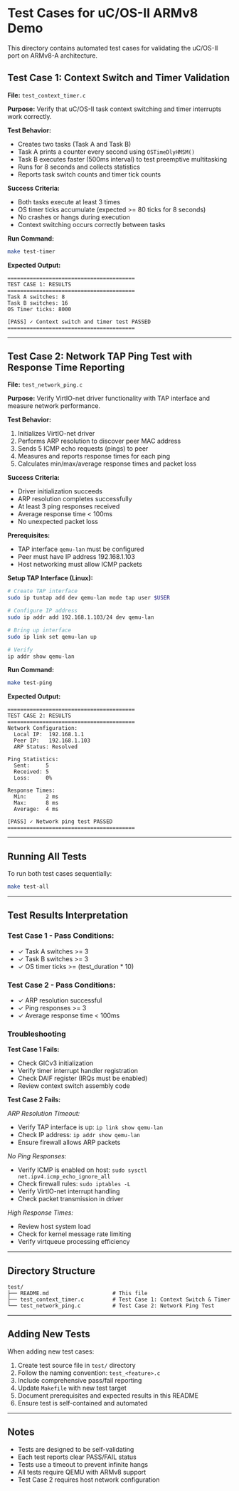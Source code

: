 # Test Cases for uC/OS-II ARMv8 Demo

This directory contains automated test cases for validating the uC/OS-II port on ARMv8-A architecture.

## Test Case 1: Context Switch and Timer Validation

**File:** `test_context_timer.c`

**Purpose:** Verify that uC/OS-II task context switching and timer interrupts work correctly.

**Test Behavior:**
- Creates two tasks (Task A and Task B)
- Task A prints a counter every second using `OSTimeDlyHMSM()`
- Task B executes faster (500ms interval) to test preemptive multitasking
- Runs for 8 seconds and collects statistics
- Reports task switch counts and timer tick counts

**Success Criteria:**
- Both tasks execute at least 3 times
- OS timer ticks accumulate (expected >= 80 ticks for 8 seconds)
- No crashes or hangs during execution
- Context switching occurs correctly between tasks

**Run Command:**
```bash
make test-timer
```

**Expected Output:**
```
========================================
TEST CASE 1: RESULTS
========================================
Task A switches: 8
Task B switches: 16
OS Timer ticks: 8000

[PASS] ✓ Context switch and timer test PASSED
========================================
```

---

## Test Case 2: Network TAP Ping Test with Response Time Reporting

**File:** `test_network_ping.c`

**Purpose:** Verify VirtIO-net driver functionality with TAP interface and measure network performance.

**Test Behavior:**
1. Initializes VirtIO-net driver
2. Performs ARP resolution to discover peer MAC address
3. Sends 5 ICMP echo requests (pings) to peer
4. Measures and reports response times for each ping
5. Calculates min/max/average response times and packet loss

**Success Criteria:**
- Driver initialization succeeds
- ARP resolution completes successfully
- At least 3 ping responses received
- Average response time < 100ms
- No unexpected packet loss

**Prerequisites:**
- TAP interface `qemu-lan` must be configured
- Peer must have IP address 192.168.1.103
- Host networking must allow ICMP packets

**Setup TAP Interface (Linux):**
```bash
# Create TAP interface
sudo ip tuntap add dev qemu-lan mode tap user $USER

# Configure IP address
sudo ip addr add 192.168.1.103/24 dev qemu-lan

# Bring up interface
sudo ip link set qemu-lan up

# Verify
ip addr show qemu-lan
```

**Run Command:**
```bash
make test-ping
```

**Expected Output:**
```
========================================
TEST CASE 2: RESULTS
========================================
Network Configuration:
  Local IP:  192.168.1.1
  Peer IP:   192.168.1.103
  ARP Status: Resolved

Ping Statistics:
  Sent:     5
  Received: 5
  Loss:     0%

Response Times:
  Min:      2 ms
  Max:      8 ms
  Average:  4 ms

[PASS] ✓ Network ping test PASSED
========================================
```

---

## Running All Tests

To run both test cases sequentially:

```bash
make test-all
```

---

## Test Results Interpretation

### Test Case 1 - Pass Conditions:
- ✓ Task A switches >= 3
- ✓ Task B switches >= 3
- ✓ OS timer ticks >= (test_duration * 10)

### Test Case 2 - Pass Conditions:
- ✓ ARP resolution successful
- ✓ Ping responses >= 3
- ✓ Average response time < 100ms

### Troubleshooting

**Test Case 1 Fails:**
- Check GICv3 initialization
- Verify timer interrupt handler registration
- Check DAIF register (IRQs must be enabled)
- Review context switch assembly code

**Test Case 2 Fails:**

*ARP Resolution Timeout:*
- Verify TAP interface is up: `ip link show qemu-lan`
- Check IP address: `ip addr show qemu-lan`
- Ensure firewall allows ARP packets

*No Ping Responses:*
- Verify ICMP is enabled on host: `sudo sysctl net.ipv4.icmp_echo_ignore_all`
- Check firewall rules: `sudo iptables -L`
- Verify VirtIO-net interrupt handling
- Check packet transmission in driver

*High Response Times:*
- Review host system load
- Check for kernel message rate limiting
- Verify virtqueue processing efficiency

---

## Directory Structure

```
test/
├── README.md                    # This file
├── test_context_timer.c         # Test Case 1: Context Switch & Timer
└── test_network_ping.c          # Test Case 2: Network Ping Test
```

---

## Adding New Tests

When adding new test cases:

1. Create test source file in `test/` directory
2. Follow the naming convention: `test_<feature>.c`
3. Include comprehensive pass/fail reporting
4. Update `Makefile` with new test target
5. Document prerequisites and expected results in this README
6. Ensure test is self-contained and automated

---

## Notes

- Tests are designed to be self-validating
- Each test reports clear PASS/FAIL status
- Tests use a timeout to prevent infinite hangs
- All tests require QEMU with ARMv8 support
- Test Case 2 requires host network configuration

